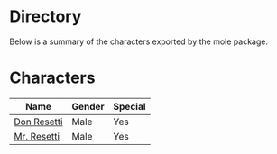 # Directory
Below is a summary of the characters exported by the mole package.
# Characters
|Name|Gender|Special|
|---|---|---|
|[Don Resetti](./character/mole/donresetti.go)|Male|Yes|
|[Mr. Resetti](./character/mole/mrresetti.go)|Male|Yes|
